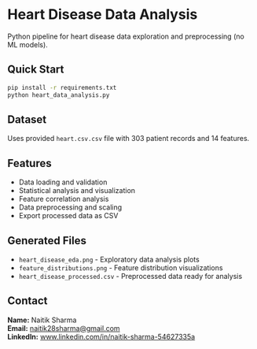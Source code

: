 # Heart Disease Data Analysis

Python pipeline for heart disease data exploration and preprocessing (no ML models).

## Quick Start

```bash
pip install -r requirements.txt
python heart_data_analysis.py
```

## Dataset
Uses provided `heart.csv.csv` file with 303 patient records and 14 features.

## Features
- Data loading and validation
- Statistical analysis and visualization  
- Feature correlation analysis
- Data preprocessing and scaling
- Export processed data as CSV

## Generated Files
- `heart_disease_eda.png` - Exploratory data analysis plots
- `feature_distributions.png` - Feature distribution visualizations  
- `heart_disease_processed.csv` - Preprocessed data ready for analysis

## Contact
**Name:** Naitik Sharma  
**Email:** naitik28sharma@gmail.com  
**LinkedIn:** www.linkedin.com/in/naitik-sharma-54627335a
